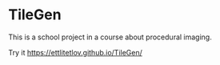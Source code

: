# TileGen
This is a school project in a course about procedural imaging.

Try it https://ettlitetlov.github.io/TileGen/
